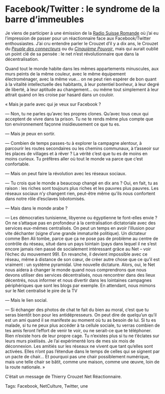 # Facebook/Twitter&nbsp;: le syndrome de la barre d’immeubles

Je viens de participer à une émission de la [Radio Suisse Romande](http://www.rts.ch/radio/) où j’ai eu l’impression de passer pour un réactionnaire face aux Facebook/Twitter enthousiastes. J’ai cru entendre parler le Crouzet d’il y a dix ans, le Crouzet du [*Peuple des connecteurs*](/le-peuple-des-connecteurs/) ou du [*Cinquième Pouvoir*](/le-cinquieme-pouvoir/), mais qui aurait oublié un point clé de sa pensée : le net n’est révolutionnaire que dans la décentralisation.

Quand tout le monde habite dans les mêmes appartements minuscules, aux murs peints de la même couleur, avec le même équipement électroménager, avec la même vue… on ne peut rien espérer de bon quant à la vitalité intellectuelle des habitants, à leur potentiel bonheur, à leur degré de liberté, à leur aptitude au changement… ou même tout simplement à leur attrait quand on les croise par hasard dans un couloir.

« Mais je parle avec qui je veux sur Facebook ?

— Non, tu ne parles qu’avec tes propres clones. Qu’avec tous ceux qui acceptent de vivre dans ta prison. Tu ne te rends même plus compte que ton environnement façonne insidieusement ce que tu es.

— Mais je peux en sortir.

— Combien de temps passes-tu à explorer la campagne alentour, à parcourir les routes secondaires ou les chemins communaux, à t’asseoir sur les places de villages et à rêver ? La vérité c’est que tu es de moins en moins curieux. Tu préfères aller où tout le monde va parce que c’est confortable.

— Mais on peut faire la révolution avec les réseaux sociaux.

— Tu crois que le monde a beaucoup changé en dix ans ? Oui, en fait, tu as raison : les riches sont toujours plus riches et les pauvres plus pauvres. Les réseaux sociaux n’y changent rien, peut-être même qu’ils nous confortent dans notre rôle d’esclaves lobotomisés.

— Mais dans le monde arabe ?

— Les démocraties tunisienne, libyenne ou égyptienne te font-elles envie ? On ne s’attaque pas en profondeur à la centralisation dictatoriale avec des services eux-mêmes centralisés. On peut un temps en avoir l’illusion pour vite déchanter (signe d’une grande immaturité politique). Un dictateur comme Ben Ali tombe, parce que ça ne pose pas de problème au centre de contrôle du réseau, situé dans un pays lointain (pays dans lequel il ne s’est encore jamais rien passé de socialement intéressant grâce au Net – voir l’échec du mouvement 99). En revanche, il devient impossible avec ce réseau, même à distance de son cœur, de créer autre chose que ce qu’il est vraiment : un système pyramidal. Une nouvelle dictature. Alors, oui, le Net nous aidera à changer le monde quand nous comprendrons que nous devons utiliser des services décentralisés, nous rencontrer dans des lieux décentrés, nous informer et nous divertir dans les lointaines campagnes périphériques que sont les blogs par exemple. En attendant, nous mimons sur le Net centralisé le pire de la TV

— Mais le lien social.

— Si échanger des photos de chat te fait du bien au moral, c’est que tu seras bientôt bon pour les antidépresseurs. On peut dire de quelqu’un qu’il est un ami quand il se manifeste au moment où tu as besoin de lui. Si tu es malade, si tu ne peux plus accéder à ta cellule sociale, tu verras combien de tes amis feront l’effort de venir te voir, ou ne serait-ce que te téléphoner. Rien n’existe hors de leur propre cage. Tu n’existes plus si tu ne t’éclates sur leurs murs pixélisés. Je l’ai expérimenté lors de mes six mois de déconnexion. Les amitiés sur les réseaux ne vivent que tant qu’elles sont activées. Elles n’ont pas l’étendue dans le temps de celles qui se signent par un pacte de chair… Et pourquoi pas une chair possiblement numérique, mais une telle chair se bâtit, comme une maison, comme une œuvre, loin de la route nationale. »

C’était un message de Thierry Crouzet Net Réactionnaire.

Tags: Facebook, NetCulture, Twitter, une